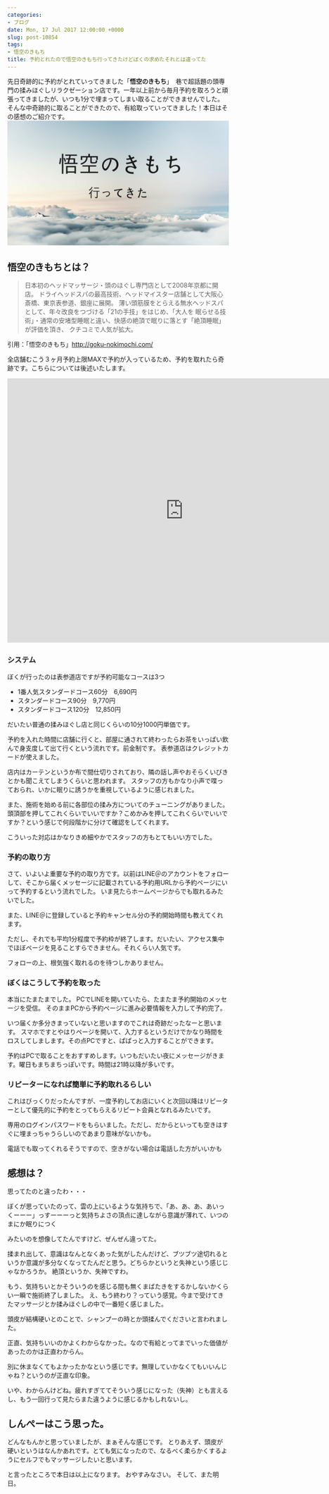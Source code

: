 ```yaml
---
categories:
- ブログ
date: Mon, 17 Jul 2017 12:00:00 +0000
slug: post-10854
tags:
- 悟空のきもち
title: 予約とれたので悟空のきもち行ってきたけどぼくの求めたそれとは違ってた
---
```


先日奇跡的に予約がとれていってきました「<strong>悟空のきもち</strong>」　巷で超話題の頭専門の揉みほぐしリラクゼーション店です。一年以上前から毎月予約を取ろうと頑張ってきましたが、いつも1分で埋まってしまい取ることができませんでした。そんな中奇跡的に取ることができたので、有給取っていってきました！本日はその感想のご紹介です。<!--more-->![](images/65f053f2b6e251ff784d33784c3d63e7.png)
<h2>悟空のきもちとは？</h2>
<blockquote>日本初のヘッドマッサージ・頭のほぐし専門店として2008年京都に開店。
ドライヘッドスパの最高技術、ヘッドマイスター店舗として大阪心斎橋、東京表参道、銀座に展開。
薄い頭筋膜をとらえる無水ヘッドスパとして、年々改良をつづける「21の手技」をはじめ、「大人を
眠らせる技術」・通常の安堵型睡眠と違い、快感の絶頂で眠りに落とす「絶頂睡眠」が評価を頂き、
クチコミで人気が拡大。</blockquote>
引用：「悟空のきもち」<a href="http://goku-nokimochi.com/">http://goku-nokimochi.com/</a>

全店舗むこう３ヶ月予約上限MAXで予約が入っているため、予約を取れたら奇跡です。こちらについては後述いたします。

<iframe style="border: 0;" src="https://www.google.com/maps/embed?pb=!1m18!1m12!1m3!1d3241.4804580688146!2d139.71072325072302!3d35.66516998010088!2m3!1f0!2f0!3f0!3m2!1i1024!2i768!4f13.1!3m3!1m2!1s0x60188be5db4bffff%3A0x5069fd212a23f9e0!2z5oKf56m644Gu44GN44KC44GhIOadseS6rOihqOWPgumBk-W6lw!5e0!3m2!1sja!2sjp!4v1500321946706" width="800" height="600" frameborder="0" allowfullscreen="allowfullscreen"></iframe>
<h3>システム</h3>
ぼくが行ったのは表参道店ですが予約可能なコースは3つ
<ul>
 	<li>1番人気スタンダードコース60分　6,690円</li>
 	<li>スタンダードコース90分　9,770円</li>
 	<li>スタンダードコース120分　12,850円</li>
</ul>
だいたい普通の揉みほぐし店と同じくらいの10分1000円単価です。

予約を入れた時間に店舗に行くと、部屋に通されて終わったらお茶をいっぱい飲んで身支度して出て行くという流れです。前金制です。
表参道店はクレジットカードが使えました。

店内はカーテンというか布で間仕切りされており、隣の話し声やおそらくいびきとかも聞こえてしまうくらいと思われます。
スタッフの方もかなり小声で喋っておられ、いかに眠りに誘うかを重視しているように感じれました。

また、施術を始める前に各部位の揉み方についてのチューニングがありました。頭頂部を押してこれくらいでいいですか？こめかみを押してこれくらいでいいですか？という感じで何段階かに分けて確認をしてくれます。

こういった対応はかなりきめ細やかでスタッフの方もとてもいい方でした。
<h3>予約の取り方</h3>
さて、いよいよ重要な予約の取り方です。以前はLINE＠のアカウントをフォローして、そこから届くメッセージに記載されている予約用URLから予約ページにいって予約するという流れでした。
いま見たらホームページからでも取れるみたいでした。

また、LINE＠に登録していると予約キャンセル分の予約開始時間も教えてくれます。

ただし、それでも平均1分程度で予約枠が終了します。だいたい、アクセス集中でほぼページを見ることすらできません。それくらい人気です。

フォローの上、根気強く取れるのを待つしかありません。
<h3>ぼくはこうして予約を取った</h3>
本当にたまたまでした。
PCでLINEを開いていたら、たまたま予約開始のメッセージを受信。
そのままPCから予約ページに進み必要情報を入力して予約完了。

いつ届くか多分きまっていないと思いますのでこれは奇跡だったなーと思います。
スマホですとやはりページを開いて、入力するというだけでかなり時間をロスしてしまします。その点PCですと、ぱぱっと入力することができます。

予約はPCで取ることをおすすめします。いつもだいたい夜にメッセージがきます。曜日もまちまちっぽいです。時間は21時以降が多いです。
<h3>リピーターになれば簡単に予約取れるらしい</h3>
これはびっくりだったんですが、一度予約してお店にいくと次回以降はリピーターとして優先的に予約をとってもらえるリピート会員となれるみたいです。

専用のログインパスワードをもらいました。ただし、だからといっても空きはすぐに埋まっちゃうらしいのであまり意味がないかも。

電話でも取ってくれるそうですので、空きがない場合は電話した方がいいかも
<h2>感想は？</h2>
思ってたのと違ったわ・・・

ぼくが思っていたのって、雲の上にいるような気持ちで、「あ、あ、あ、あいっくーーー」っすーーーっと気持ちよさの頂点に達しながら意識が薄れて、いつのまにか眠りにつく

みたいのを想像してたんですけど、ぜんぜん違ってた。

揉まれ出して、意識はなんとなくあった気がしたんだけど、ブツブツ途切れるというか意識が多分なくなってたんだと思う。どちらかというと失神という感じじゃなかろうか。
絶頂というか、失神ですわ。

もう、気持ちいとかそういうのを感じる間も無くまばたきをするかしないかくらい一瞬で施術終了しました。
え、もう終わり？っていう感覚。今まで受けてきたマッサージとか揉みほぐしの中で一番短く感じました。

頭皮が結構硬いとのことで、シャンプーの時とか頭揉んでくださいと言われました。

正直、気持ちいいのかよくわからなかった。なので有給とってまでいった価値があったのかは正直わからん。

別に休まなくてもよかったかなという感じです。無理していかなくてもいいんじゃね？というのが正直な印象。

いや、わからんけどね。疲れすぎててそういう感じになった（失神）とも言えるし、もう一回行って見たらまた違うように感じるかもしれないし。
<h2>しんぺーはこう思った。</h2>
どんなもんかと思っていましたが、まぁそんな感じです。
とりあえず、頭皮が硬いというはなんかあれです。とても気になったので、なるべく柔らかくするようにセルフでもマッサージしたいと思います。

と言ったところで本日は以上になります。
おやすみなさい。
そして、また明日。